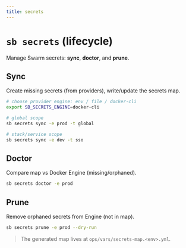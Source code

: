 ```yaml
---
title: secrets
---
```


# `sb secrets` (lifecycle)

Manage Swarm secrets: **sync**, **doctor**, and **prune**.

## Sync
Create missing secrets (from providers), write/update the secrets map.

```bash
# choose provider engine: env / file / docker-cli
export SB_SECRETS_ENGINE=docker-cli

# global scope
sb secrets sync -e prod -t global

# stack/service scope
sb secrets sync -e dev -t sso
```

## Doctor
Compare map vs Docker Engine (missing/orphaned).

```bash
sb secrets doctor -e prod
```

## Prune
Remove orphaned secrets from Engine (not in map).

```bash
sb secrets prune -e prod --dry-run
```

> The generated map lives at `ops/vars/secrets-map.<env>.yml`.
